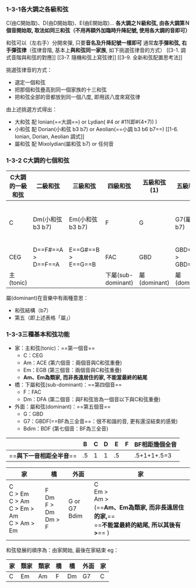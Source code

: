 
### 1-3-1各大調之各級和弦

C(由C開始取)、D(由D開始取)、E(由E開始取)...
**各大調之Ｎ級和弦, 由各大調第Ｎ個音開始取, 取法如同三和弦（不用再額外加臨時升降記號, 使用各大調的音即可）**

和弦可以（左右手）分開來彈, 只要**音名及升降記號一樣即可**
通常**左手彈和弦, 右手彈弦律**（弦律音階, 基本上**與和弦同一家族**, 如下挑選弦律音的方式）
[[3-1. 調式音階與和弦的對應]]   [[3-7. 隨機和弦上寫弦律]]   [[3-9. 全新和弦配置思考法]]  

挑選弦律音的方式：
- 選定一個和弦
- 把那個和弦疊高到同一個家族的十三和弦
- 把和弦全部的音都放到同一個八度, 即用該八度來寫弦律

由上述挑選方式得出：
- 大和弦 配 Ionian(==大調==) or Lydian(   #4 or #11(即#(4+7))   )
- 小和弦 配 Dorian(小和弦 b3 b7) or Aeolian(==小調 b3 b6 b7==)   [[1-6. Ionian, Dorian, Aeolian 調式]]
- 屬和弦 配 Mixolydian(屬和弦 b7) or 任何音

### 1-3-2 **C大調**的七個和弦

| C大調的一級和弦 | 二級和弦                  | 三級和弦                  | 四級和弦             | 五級和弦(1)     | 五級和弦(2)                 | 六級和弦                  | 七級和弦                          |
| -------- | --------------------- | --------------------- | ---------------- | ----------- | ----------------------- | --------------------- | ----------------------------- |
| C        | Dm(小和弦 b3 b7)         | Em(小和弦 b3 b7)         | F                | G           | G7(屬和弦 b7)              | Am(小和弦 b3 b7)         | Bdim or Bo(減和弦 和弦的音皆相隔1.5個全音) |
| CEG      | D==F#==A<br>> D==F==A | E==G#==B<br>> E==G==B | FAC              | GBD         | GBD==F#==<br>> GBD==F== | A==C#==E<br>> A==C==E | B==D#F#==<br>> B==DF==        |
| 主(tonic) |                       |                       | 下屬(sub-dominant) | 屬(dominant) | 屬(dominant)             |                       |                               |

屬(dominant)在音樂中有兩種意思：
 - 和弦結構（b7）
 - 第五（即上述表格「屬」）

### 1-3-3三種基本和弦功能

- 家：主和弦(tonic)：==第一個音==
	- C：CEG
	- Am：ACE   (第六個音：兩個音與C和弦重疊)
	- Em：EGB   (第三個音：兩個音與C和弦重疊)
	- **Am、Em為類家, 而非長遠居住的家, 不能當最終的結尾**
- 橋：下屬和弦(sub-dominant)：==第四個音==
	- F：FAC
	- Dm：DFA   (第二個音：與F和弦皆為一個音以下與C和弦重疊)
- 外面：屬和弦(dominant)：==第五個音==
	- G：GBD
	- G7：GBDF(==BF為三全音==：很不和諧的音, 更有還沒結束的感覺)
	- Bdim：BDF  (第七個音：BF為三全音)


|                   | B   | C   | D   | E   | F   | BF相距幾個全音    |
| ----------------- | --- | --- | --- | --- | --- | ----------- |
| ==**與下一音相距全半音**== | .5  | 1   | 1   | .5  |     | .5+1+1+.5=3 |

| 家                                                   | 橋                           | 外面              | 家                                                                                     |
| --------------------------------------------------- | --------------------------- | --------------- | ------------------------------------------------------------------------------------- |
| C<br>C > Em<br>C > Am<br>C > Em > Am<br>C > Am > Em | F<br>Dm<br>F > Dm<br>Dm > F | G or G7<br>Bdim | C<br>Em ><br>Am ><br>(==**Am、Em為類家, 而非長遠居住的家,**== <br>==**不能當最終的結尾, 所以其後有 >**== )<br> |
|                                                     |                             |                 |                                                                                       |

和弦發展的順序為：由家開始, 最後在家結束
eg：

| 家   | 類家  | 類家  | 橋   | 橋   | 外面  | 家   |
| --- | --- | --- | --- | --- | --- | --- |
| C   | Em  | Am  | F   | Dm  | G7  | C   |
